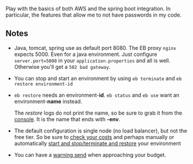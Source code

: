 
Play with the basics of both AWS and the spring boot integration.
In particular, the features that allow me to not have passwords in my code.



## Notes

- Java, tomcat, spring use as default port 8080. The EB proxy `nginx` expects 5000. Even for a java environment.
  Just configure `server.port=5000` in your `application.properties` and all is well. Otherwise you'll get a `502 bad gateway`.
- You can stop and start an environment by using `eb terminate` and `eb restore environment-id`
- `eb restore` needs an environment-**id**. `eb status` and `eb use` want an environment-**name** instead.
  
  The *restore* logs do not print the name, so be sure to grab it from the [console](https://eu-west-1.console.aws.amazon.com/elasticbeanstalk/home?region=eu-west-1#/environments).
It is the name that ends with **-env**.

- The default configuration is single node (no load balancer), but not the free tier. So be sure to [check your costs]() 
  and perhaps manually or automatically [start and stop/terminate and restore](https://aws.amazon.com/premiumsupport/knowledge-center/schedule-elastic-beanstalk-stop-restart/) 
  your environment
- You can have a [warning send](https://docs.aws.amazon.com/AmazonCloudWatch/latest/monitoring/monitor_estimated_charges_with_cloudwatch.html) when approaching your budget.   

